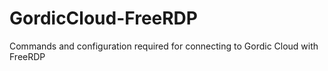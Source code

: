 # GordicCloud-FreeRDP
Commands and configuration required for connecting to Gordic Cloud with FreeRDP
